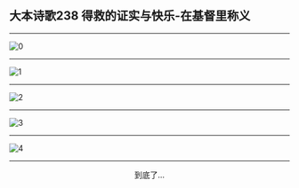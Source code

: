 
## 大本诗歌238 得救的证实与快乐-在基督里称义
        
<div id="aplayer0"></div>

---

<img alt="0" data-original="/data/d0237/0.png">

---

<img alt="1" data-original="/data/d0237/1.png">

---

<img alt="2" data-original="/data/d0237/2.png">

---

<img alt="3" data-original="/data/d0237/3.png">

---

<img alt="4" data-original="/data/d0237/4.png">

---

<p style="text-align: center">到底了...</p>

<script src="/js/dist-view.js"></script>

<script>
MAIN.id = 'd0237';
        
const ap0 = new APlayer({
    container: document.getElementById('aplayer0'),
    volume: 1,
    loop: 'none',
    preload: 'none',
    audio: [{
        name: '大本诗歌238.mp3',
        artist: '大本诗歌',
        url: 'https://res.wx.qq.com/voice/getvoice?mediaid=MzI0NTk3MDM5M18yMjQ3NDkwNTQw',
        cover: '/favicon'
    }]
});
</script>
